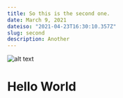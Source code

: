 ```yaml
---
title: So this is the second one.
date: March 9, 2021
dateiso: "2021-04-23T16:30:10.357Z"
slug: second
description: Another
---
```

![alt text](./images/hello.jpg)

# Hello World